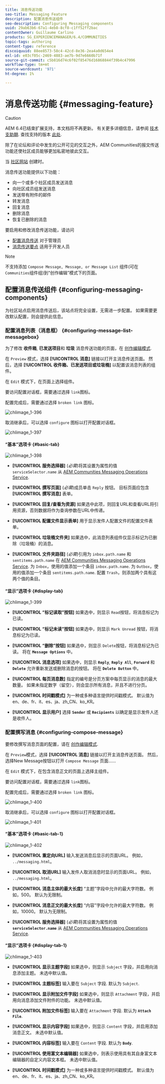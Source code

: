 ```yaml
---
title: 消息传送功能
seo-title: Messaging Feature
description: 配置消息传送组件
seo-description: Configuring Messaging components
uuid: 29ab63b6-67a1-4eb8-8cf8-c1ff52ff2bac
contentOwner: Guillaume Carlino
products: SG_EXPERIENCEMANAGER/6.4/COMMUNITIES
topic-tags: authoring
content-type: reference
discoiquuid: 88ee8573-58c4-42cd-8e36-2ea4a0d654e4
exl-id: e03cf05c-2469-4883-ae7b-9d7e6660b71f
source-git-commit: c5b816d74c6f02f85476d16868844f39b4c47996
workflow-type: tm+mt
source-wordcount: '971'
ht-degree: 1%

---
```


# 消息传送功能 {#messaging-feature}

>[!CAUTION]
>
>AEM 6.4已结束扩展支持，本文档将不再更新。 有关更多详细信息，请参阅 [技术支助期](https://helpx.adobe.com/cn/support/programs/eol-matrix.html). 查找支持的版本 [此处](https://experienceleague.adobe.com/docs/).

除了在论坛和评论中发生的公开可见的交互之外，AEM Communities的报文传送功能还使社区成员能够更加私密地彼此交互。

当 [社区网站](overview.md#communitiessites) 创建时。

消息传送功能提供以下功能：

* 向一个或多个社区成员发送消息
* 向社区成员组发送消息
* 发送带有附件的邮件
* 转发消息
* 回复消息
* 删除消息
* 恢复已删除的消息

要启用和修改消息传送功能，请访问

* [配置消息传送](messaging.md) 对于管理员
* [消息传送要点](essentials-messaging.md) 适用于开发人员

>[!NOTE]
>
>不支持添加 `Compose Message, Message, or Message List` 组件(可在 `Communities`组件组)到“创作编辑”模式下的页面。

## 配置消息传送组件 {#configuring-messaging-components}

为社区站点启用消息传送后，该站点将完全设置，无需进一步配置。 如果需要更改默认配置，则会提供此信息。

### 配置消息列表（消息框） {#configuring-message-list-messagebox}

为了修改 **收件箱**, **已发送项目**&#x200B;和 **垃圾** 消息传送功能的页面，在 [创作编辑模式](sites-console.md#authoring-site-content).

在 `Preview` 模式，选择 **[!UICONTROL 消息]** 链接以打开主消息传送页面。 然后，选择 **[!UICONTROL 收件箱、已发送项目或垃圾桶]** 以配置该消息列表的组件。

在 `Edit` 模式下，在页面上选择组件。

要访问配置对话框，需要通过选择 `link`图标。

配置完成后，需要通过选择 `broken link` 图标。

![chlimage_1-396](assets/chlimage_1-396.png)

取消继承后，可以选择 `configure` 图标以打开配置对话框。

![chlimage_1-397](assets/chlimage_1-397.png)

#### “基本”选项卡 {#basic-tab}

![chlimage_1-398](assets/chlimage_1-398.png)

* **[!UICONTROL 服务选择器]**
(*必需*)将其设置为属性的值 `serviceSelector.name` 从 [AEM Communities Messaging Operations Service](messaging.md#messaging-operations-service).

* **[!UICONTROL 撰写页面]**
(*必需*)成员单击 `Reply` 按钮。 目标页面应包含 **[!UICONTROL 撰写消息]** 表单。

* **[!UICONTROL 回复/查看为资源]**
如果选中此项，则回复URL和查看URL将引用资源，否则数据将作为查询参数在URL中传递。

* **[!UICONTROL 配置文件显示表单]**
用于显示发件人配置文件的配置文件表单。

* **[!UICONTROL 垃圾桶文件夹]**
如果选中，此消息列表组件仅显示标记为已删除（垃圾桶）的消息。

* **[!UICONTROL 文件夹路径]**
(*必需*)引用为 `inbox.path.name` 和 `sentitems.path.name` 在 [AEM Communities Messaging Operations Service](messaging.md#messaging-operations-service). 为 `Inbox`，使用的值添加一个条目 `inbox.path.name`. 为 `Outbox`，使用的值添加一个条目 `sentitems.path.name`. 配置 `Trash`，则添加两个具有这两个值的条目。

#### “显示”选项卡 {#display-tab}

![chlimage_1-399](assets/chlimage_1-399.png)

* **[!UICONTROL “标记读取”按钮]**
如果选中，则显示 
`Read`按钮，将消息标记为已读。

* **[!UICONTROL “标记未读”按钮]**
如果选中，则显示 
`Mark Unread` 按钮，将消息标记为已读。

* **[!UICONTROL “删除”按钮]**
如果选中，则显示 
`Delete`按钮，将消息标记为已读。 将在 **`Message Options`** 中。

* **[!UICONTROL 消息选项]**
如果选中，则显示 
**`Reply`**, **`Reply All`**, **`Forward`** 和 **`Delete`** 允许重新发送或删除消息的按钮。 将在 **`Delete Button`** 中。

* **[!UICONTROL 每页消息数]**
指定的编号是分页方案中每页显示的消息的最大数量。 如果未指定数字（留空），则会显示所有消息，并且不进行分页。

* **[!UICONTROL 时间戳模式]**
为一种或多种语言提供时间戳模式。 默认值为en、de、fr、it、es、ja、zh_CN、ko_KR。

* **[!UICONTROL 显示用户]**
选择 
**`Sender`** 或 **`Recipients`** 以确定是显示发件人还是收件人。

### 配置撰写消息 {#configuring-compose-message}

要修改撰写消息页面的配置，请在 [创作编辑模式](sites-console.md#authoring-site-content).

在 `Preview`模式，选择 **[!UICONTROL 消息]** 链接以打开主消息传送页面。 然后，选择New Message按钮以打开 `Compose Message` 页面……

在 `Edit` 模式下，在包含消息正文的页面上选择主组件。

要访问配置对话框，需要通过选择 `link`图标。

配置完成后，需要通过选择 `broken link` 图标。

![chlimage_1-400](assets/chlimage_1-400.png)

取消继承后，可以选择 `configure` 图标以打开配置对话框。

![chlimage_1-401](assets/chlimage_1-401.png)

#### “基本”选项卡 {#basic-tab-1}

![chlimage_1-402](assets/chlimage_1-402.png)

* **[!UICONTROL 重定向URL]**
输入发送消息后显示的页面URL。 例如， 
`../messaging.html`。

* **[!UICONTROL 取消URL]**
输入发件人取消消息时显示的页面URL。 例如， 
`../messaging.html`。

* **[!UICONTROL 消息主体的最大长度]**
“主题”字段中允许的最大字符数。 例如，500。 默认为无限制。

* **[!UICONTROL 消息正文的最大长度]**
“内容”字段中允许的最大字符数。 例如，10000。 默认为无限制。

* **[!UICONTROL 服务选择器]**
(*必需*)将其设置为属性的值 **`serviceSelector.name`** 从 [AEM Communities Messaging Operations Service](messaging.md#messaging-operations-service).

#### “显示”选项卡 {#display-tab-1}

![chlimage_1-403](assets/chlimage_1-403.png)

* **[!UICONTROL 显示主题字段]**
如果选中，则显示 
`Subject` 字段，并启用向消息添加主题。 未选中默认值。

* **[!UICONTROL 主题标签]**
输入要在 
`Subject` 字段. 默认为 `Subject`.

* **[!UICONTROL 显示附加文件字段]**
如果选中，则显示 
`Attachment` 字段，并启用向消息添加文件附件的功能。 未选中默认值。

* **[!UICONTROL 附加文件标签]**
输入要在 
`Attachment` 字段. 默认为 **`Attach File`**.

* **[!UICONTROL 显示内容字段]**
如果选中，则显示 
`Content` 字段，并启用添加消息正文。 未选中默认值。

* **[!UICONTROL 内容标签]**
输入要在 
`Content` 字段. 默认为 **`Body`**.

* **[!UICONTROL 使用富文本编辑器]**
如果选中，则表示使用具有其自身富文本编辑器的自定义内容文本框。 未选中默认值。

* **[!UICONTROL 时间戳模式]**
为一种或多种语言提供时间戳模式。 默认值为en、de、fr、it、es、ja、zh_CN、ko_KR。
